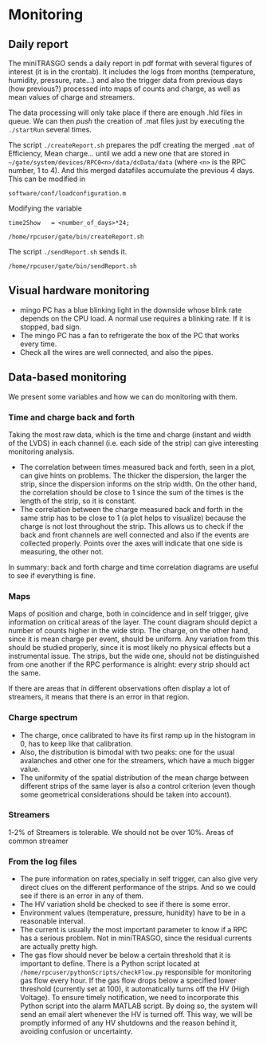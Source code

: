 # Monitoring

## Daily report
The miniTRASGO sends a daily report in pdf format with several figures of interest (it is in the crontab). It includes the logs from months (temperature, humidity, pressure, rate...) and also the trigger data from previous days (how previous?) processed into maps of counts and charge, as well as mean values of charge and streamers.

The data processing will only take place if there are enough .hld files in queue. We can then *push* the creation of .mat files just by executing the `./startRun` several times.

The script `./createReport.sh` prepares the pdf creating the merged `.mat` of Efficiency, Mean charge... until we add a new one that are stored in `~/gate/system/devices/RPC0<n>/data/dcData/data` (where `<n>` is the RPC number, 1 to 4). And this merged datafiles accumulate the previous 4 days. This can be modified in

    software/conf/loadconfiguration.m
Modifying the variable

    time2Show   = <number_of_days>*24;

    /home/rpcuser/gate/bin/createReport.sh
The script `./sendReport.sh` sends it.

    /home/rpcuser/gate/bin/sendReport.sh

## Visual hardware monitoring

- mingo PC has a blue blinking light in the downside whose blink rate depends on the CPU load. A normal use requires a blinking rate. If it is stopped, bad sign.
- The mingo PC has a fan to refrigerate the box of the PC that works every time.
- Check all the wires are well connected, and also the pipes.

## Data-based monitoring
We present some variables and how we can do monitoring with them.

### Time and charge back and forth
Taking the most raw data, which is the time and charge (instant and width of the LVDS) in each channel (i.e. each side of the strip) can give interesting monitoring analysis.
- The correlation between times measured back and forth, seen in a plot, can give hints on problems. The thicker the dispersion, the larger the strip, since the dispersion informs on the strip width. On the other hand, the correlation should be close to 1 since the sum of the times is the length of the strip, so it is constant.
- The correlation between the charge measured back and forth in the same strip has to be close to 1 (a plot helps to visualize) because the charge is not lost throughout the strip. This allows us to check if the back and front channels are well connected and also if the events are collected properly. Points over the axes will indicate that one side is measuring, the other not.

In summary: back and forth charge and time correlation diagrams are useful to see if everything is fine.

### Maps
Maps of position and charge, both in coincidence and in self trigger, give information on critical areas of the layer. The count diagram should depict a number of counts higher in the wide strip. The charge, on the other hand, since it is mean charge per event, should be uniform. Any variation from this should be studied properly, since it is most likely no physical effects but a instrumental issue. The strips, but the wide one, should not be distinguished from one another if the RPC performance is alright: every strip should act the same.

If there are areas that in different observations often display a lot of streamers, it means that there is an error in that region.

### Charge spectrum
- The charge, once calibrated to have its first ramp up in the histogram in 0, has to keep like that calibration.
- Also, the distribution is bimodal with two peaks: one for the usual avalanches and other one for the streamers, which have a much bigger value.
- The uniformity of the spatial distribution of the mean charge between different strips of the same layer is also a control criterion (even though some geometrical considerations should be taken into account).

### Streamers
1-2% of Streamers is tolerable. We should not be over 10%. Areas of common streamer

### From the log files
- The pure information on rates,specially in self trigger, can also give very direct clues on the different performance of the strips. And so we could see if there is an error in any of them.
- The HV variation shold be checked to see if there is some error.
- Environment values (temperature, pressure, hunidity) have to be in a reasonable interval.
- The current is usually the most important parameter to know if a RPC has a serious problem. Not in miniTRASGO, since the residual currents are actually pretty high.
- The gas flow should never be below a certain threshold that it is important to define. There is a Python script located at `/home/rpcuser/pythonScripts/checkFlow.py` responsible for monitoring gas flow every hour. If the gas flow drops below a specified lower threshold (currently set at 100), it automatically turns off the HV (High Voltage). To ensure timely notification, we need to incorporate this Python script into the alarm MATLAB script. By doing so, the system will send an email alert whenever the HV is turned off. This way, we will be promptly informed of any HV shutdowns and the reason behind it, avoiding confusion or uncertainty.

